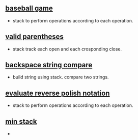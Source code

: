## [baseball game](https://leetcode.com/problems/baseball-game/)
- stack to perform operations according to each operation. 

## [valid parentheses](https://leetcode.com/problems/valid-parentheses/) 
- stack track each open and each crosponding close. 

## [backspace string compare](https://leetcode.com/problems/backspace-string-compare/) 
- build string using stack. compare two strings.

## [evaluate reverse polish notation](https://leetcode.com/problems/evaluate-reverse-polish-notation/)
- stack to perform operations according to each operation. 
## [min stack](https://leetcode.com/problems/min-stack/)
- 
